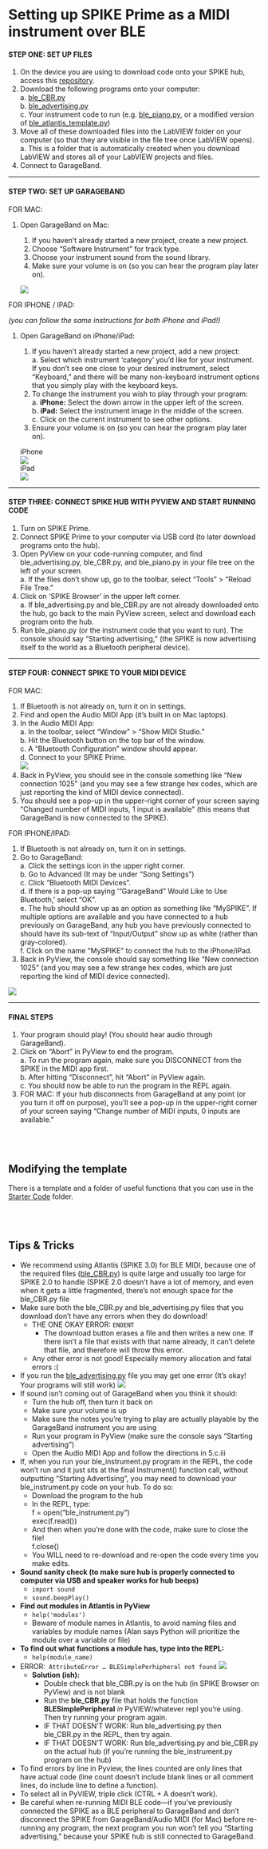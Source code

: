 # Setting up SPIKE Prime as a MIDI instrument over **BLE**


#### STEP ONE: SET UP FILES
1. On the device you are using to download code onto your SPIKE hub, access this [repository](https://github.com/ceeoinnovations/musicalInstruments/Setting%20Up%20MIDI/BLE%20MIDI/). 
2. Download the following programs onto your computer:  
    a. [ble_CBR.py](https://github.com/ceeoinnovations/musicalInstruments/blob/main/Setting%20Up%20MIDI/BLE%20MIDI/ble_CBR.py)  
    b. [ble_advertising.py](https://github.com/ceeoinnovations/musicalInstruments/blob/main/Setting%20Up%20MIDI/BLE%20MIDI/ble_advertising.py)  
    c. Your instrument code to run (e.g. [ble_piano.py](https://github.com/ceeoinnovations/musicalInstruments/blob/main/Setting%20Up%20MIDI/BLE%20MIDI/Starter%20Code/ble_piano.py), or a modified version of [ble_atlantis_template.py](https://github.com/ceeoinnovations/musicalInstruments/blob/main/Setting%20Up%20MIDI/BLE%20MIDI/Starter%20Code/ble_basic_template.py))  
3. Move all of these downloaded files into the LabVIEW folder on your computer (so that they are visible in the file tree once LabVIEW opens).  
    a. This is a folder that is automatically created when you download LabVIEW and stores all of your LabVIEW projects and files.
4. Connect to GarageBand.

<hr>

#### STEP TWO: SET UP GARAGEBAND
FOR MAC:

1. Open GarageBand on Mac:
    1. If you haven’t already started a new project, create a new project.
    2. Choose “Software Instrument” for track type.
    3. Choose your instrument sound from the sound library.
    4. Make sure your volume is on (so you can hear the program play later on).
    
    ![](https://github.com/ceeoinnovations/musicalInstruments/blob/main/Setting%20Up%20MIDI/BLE%20MIDI/assets/garageband.gif)

FOR IPHONE / IPAD:

_(you can follow the same instructions for both iPhone and iPad!)_

1. Open GarageBand on iPhone/iPad:
    1. If you haven’t already started a new project, add a new project:  
        a. Select which instrument ‘category’ you’d like for your instrument. If you don’t see one close to your desired instrument, select “Keyboard,” and there will be many non-keyboard instrument options that you simply play with the keyboard keys.  
    2. To change the instrument you wish to play through your program:  
        a. **iPhone:** Select the down arrow in the upper left of the screen.  
        b. **iPad:** Select the instrument image in the middle of the screen.  
        c. Click on the current instrument to see other options.  
    3. Ensure your volume is on (so you can hear the program play later on).  
    
    iPhone  
    ![](https://github.com/ceeoinnovations/musicalInstruments/blob/main/Setting%20Up%20MIDI/BLE%20MIDI/assets/iphone%20garage%20band.gif)  
    iPad  
    ![](https://github.com/ceeoinnovations/musicalInstruments/blob/main/Setting%20Up%20MIDI/BLE%20MIDI/assets/ipad%20garage%20band.gif)  
<hr>

#### STEP THREE: CONNECT SPIKE HUB WITH PYVIEW AND START RUNNING CODE

1. Turn on SPIKE Prime. 
2. Connect SPIKE Prime to your computer via USB cord (to later download programs onto the hub). 
3. Open PyView on your code-running computer, and find ble_advertising.py, ble_CBR.py, and ble_piano.py in your file tree on the left of your screen.  
    a. If the files don’t show up, go to the toolbar, select “Tools” > “Reload File Tree.”
4. Click on ‘SPIKE Browser’ in the upper left corner.  
    a. If ble_advertising.py and ble_CBR.py are not already downloaded onto the hub, go back to the main PyView screen, select and download each program onto the hub.  
5. Run ble_piano.py (or the instrument code that you want to run). The console should say “Starting advertising,” (the SPIKE is now advertising itself to the world as a Bluetooth peripheral device).

<hr>

#### STEP FOUR: CONNECT SPIKE TO YOUR MIDI DEVICE

FOR MAC:

1. If Bluetooth is not already on, turn it on in settings. 
2. Find and open the Audio MIDI App (it’s built in on Mac laptops). 
3. In the Audio MIDI App:  
    a. In the toolbar, select “Window” > “Show MIDI Studio.”  
    b. Hit the Bluetooth button on the top bar of the window.  
    c. A “Bluetooth Configuration” window should appear.  
    d. Connect to your SPIKE Prime.  
![](https://github.com/ceeoinnovations/musicalInstruments/blob/main/Setting%20Up%20MIDI/BLE%20MIDI/assets/spike.gif)
4. Back in PyView, you should see in the console something like “New connection 1025” (and you may see a few strange hex codes, which are just reporting the kind of MIDI device connected). 
5. You should see a pop-up in the upper-right corner of your screen saying “Changed number of MIDI inputs, 1 input is available” (this means that GarageBand is now connected to the SPIKE). 

FOR IPHONE/IPAD:

1. If Bluetooth is not already on, turn it on in settings. 
2. Go to GarageBand:  
    a. Click the settings icon in the upper right corner.  
    b. Go to Advanced (It may be under “Song Settings”)   
    c. Click “Bluetooth MIDI Devices”.  
    d. If there is a pop-up saying ‘“GarageBand” Would Like to Use Bluetooth,’ select “OK”.  
    e. The hub should show up as an option as something like “MySPIKE”. If multiple options are available and you have connected to a hub previously on GarageBand, any hub you have previously connected to should have its sub-text of “Input/Output” show up as white (rather than gray-colored).   
    f. Click on the name “MySPIKE” to connect the hub to the iPhone/iPad.   
3. Back in PyView, the console should say something like “New connection 1025” (and you may see a few strange hex codes, which are just reporting the kind of MIDI device connected).   

 ![](https://github.com/ceeoinnovations/musicalInstruments/blob/main/Setting%20Up%20MIDI/BLE%20MIDI/assets/PyView%20Connection%20for%20both.gif)
<hr>

#### FINAL STEPS

1. Your program should play! (You should hear audio through GarageBand).  
2. Click on “Abort” in PyView to end the program.  
    a. To run the program again, make sure you DISCONNECT from the SPIKE in the MIDI app first.   
    b. After hitting “Disconnect”, hit “Abort” in PyView again.  
    c. You should now be able to run the program in the REPL again.  
3. FOR MAC: If your hub disconnects from GarageBand at any point (or you turn it off on purpose), you’ll see a pop-up in the upper-right corner of your screen saying “Change number of MIDI inputs, 0 inputs are available.”   

<br> <br>

## Modifying the template

There is a template and a folder of useful functions that you can use in the [Starter Code](https://github.com/ceeoinnovations/musicalInstruments/tree/main/Setting%20Up%20MIDI/BLE%20MIDI/Starter%20Code) folder. 

<br> <br>

## Tips & Tricks

* We recommend using Atlantis (SPIKE 3.0) for BLE MIDI, because one of the required files ([ble_CBR.py](https://github.com/ceeoinnovations/musicalInstruments/blob/main/Setting%20Up%20MIDI/BLE%20MIDI/ble_CBR.py)) is quite large and usually too large for SPIKE 2.0 to handle (SPIKE 2.0 doesn’t have a lot of memory, and even when it gets a little fragmented, there’s not enough space for the ble_CBR.py file
* Make sure both the ble_CBR.py and ble_advertising.py files that you download don’t have any errors when they do download!
    * THE ONE OKAY ERROR: `ENOENT`
        * The download button erases a file and then writes a new one. If there isn’t a file that exists with that name already, it can’t delete that file, and therefore will throw this error.
    * Any other error is not good! Especially memory allocation and fatal errors :(
* If you run the [ble_advertising.py](https://github.com/ceeoinnovations/musicalInstruments/blob/main/Setting%20Up%20MIDI/BLE%20MIDI/ble_advertising.py) file you may get one error (It’s okay! Your programs will still work)
![](https://github.com/ceeoinnovations/musicalInstruments/blob/main/Setting%20Up%20MIDI/BLE%20MIDI/assets/Name%20Error%20-%20ADV_TYPE_FLAGS%20error.png)
* If sound isn’t coming out of GarageBand when you think it should:
    * Turn the hub off, then turn it back on
    * Make sure your volume is up
    * Make sure the notes you’re trying to play are actually playable by the GarageBand instrument you are using 
    * Run your program in PyView (make sure the console says “Starting advertising”)
    * Open the Audio MIDI App and follow the directions in 5.c.iii
* If, when you run your ble_instrument.py program in the REPL, the code won’t run and it just sits at the final Instrument() function call, without outputting “Starting Advertising”, you may need to download your ble_instrument.py code on your hub. To do so:
    * Download the program to the hub
    * In the REPL, type: \
	f = open(“ble_instrument.py”)  \
	exec(f.read())
    * And then when you’re done with the code, make sure to close the file!  \
	f.close()
    * You WILL need to re-download and re-open the code every time you make edits. 
* **Sound sanity check (to make sure hub is properly connected to computer via USB and speaker works for hub beeps)**
    * `import sound`
    * `sound.beepPlay()`
* **Find out modules in Atlantis in PyView**
    * `help('modules')`
    * Beware of module names in Atlantis, to avoid naming files and variables by module names (Alan says Python will prioritize the module over a variable or file)
* **To find out what functions a module has, type into the REPL:**
    * `help(module_name)`
* ERROR:` AttributeError … BLESimplePerhipheral not found`
![](https://github.com/ceeoinnovations/musicalInstruments/blob/main/Setting%20Up%20MIDI/BLE%20MIDI/assets/Attribute%20Error.png)
    * **Solution (ish):**
        * Double check that ble_CBR.py is on the hub (in SPIKE Browser on PyView) and is not blank
        * Run the **ble_CBR.py** file that holds the function **BLESimplePeripheral** _in_ PyVIEW/whatever repl you’re using. Then try running your program again.
        * IF THAT DOESN’T WORK:  Run ble_advertising.py then ble_CBR.py in the REPL, then try again.
        * IF THAT DOESN’T WORK: Run ble_advertising.py and ble_CBR.py on the actual hub (if you’re running the ble_instrument.py program on the hub)
* To find errors by line in Pyview, the lines counted are only lines that have actual code (line count doesn’t include blank lines or all comment lines, do include line to define a function).
* To select all in PyVIEW, triple click (CTRL + A doesn’t work).
* Be careful when re-running MIDI BLE code—if you’ve previously connected the SPIKE as a BLE peripheral to GarageBand and don’t disconnect the SPIKE from GarageBand/Audio MIDI (for Mac) before re-running any program, the next program you run won’t tell you “Starting advertising,” because your SPIKE hub is still connected to GarageBand. 
